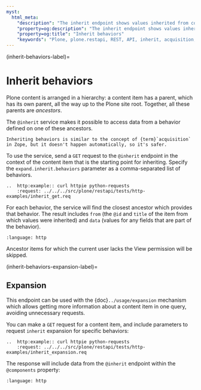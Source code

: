 ```yaml
---
myst:
  html_meta:
    "description": "The inherit endpoint shows values inherited from content items higher in the hierarchy."
    "property=og:description": "The inherit endpoint shows values inherited from content items higher in the hierarchy."
    "property=og:title": "Inherit behaviors"
    "keywords": "Plone, plone.restapi, REST, API, inherit, acquisition, behaviors"
---
```


(inherit-behaviors-label)=

# Inherit behaviors

Plone content is arranged in a hierarchy: a content item has a parent, which has its own parent, all the way up to the Plone site root.
Together, all these parents are _ancestors_.

The `@inherit` service makes it possible to access data from a behavior defined on one of these ancestors.

```{tip}
Inheriting behaviors is similar to the concept of {term}`acquisition` in Zope, but it doesn't happen automatically, so it's safer.
```

To use the service, send a `GET` request to the `@inherit` endpoint in the context of the content item that is the starting point for inheriting.
Specify the `expand.inherit.behaviors` parameter as a comma-separated list of behaviors.

```{eval-rst}
..  http:example:: curl httpie python-requests
    :request: ../../../src/plone/restapi/tests/http-examples/inherit_get.req
```

For each behavior, the service will find the closest ancestor which provides that behavior.
The result includes `from` (the `@id` and `title` of the item from which values were inherited)
and `data` (values for any fields that are part of the behavior).

```{literalinclude} ../../../src/plone/restapi/tests/http-examples/inherit_get.resp
:language: http
```

Ancestor items for which the current user lacks the View permission will be skipped.

(inherit-behaviors-expansion-label)=

## Expansion

This endpoint can be used with the {doc}`../usage/expansion` mechanism which allows getting more information about a content item in one query, avoiding unnecessary requests.

You can make a `GET` request for a content item, and include parameters to request `inherit` expansion for specific behaviors:

```{eval-rst}
..  http:example:: curl httpie python-requests
    :request: ../../../src/plone/restapi/tests/http-examples/inherit_expansion.req
```

The response will include data from the `@inherit` endpoint within the `@components` property:

```{literalinclude} ../../../src/plone/restapi/tests/http-examples/inherit_expansion.resp
:language: http
```

